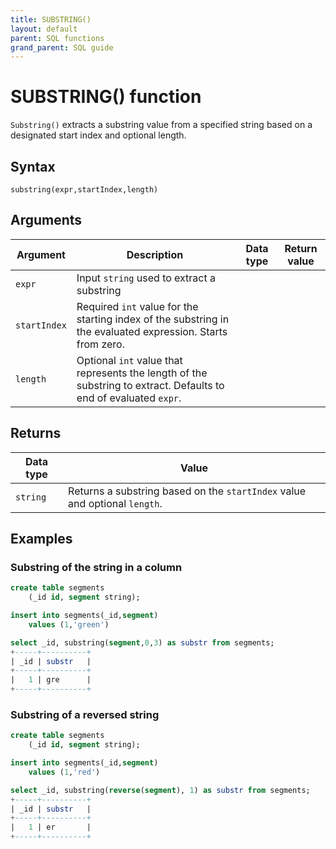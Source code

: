 ```yaml
---
title: SUBSTRING()
layout: default
parent: SQL functions
grand_parent: SQL guide
---
```


# SUBSTRING() function

`Substring()` extracts a substring value from a specified string based on a designated start index and optional length.

## Syntax

```
substring(expr,startIndex,length)
```

## Arguments

| Argument | Description | Data type | Return value |
|---|---|---|---|
| `expr` | Input `string` used to extract a substring |
| `startIndex` | Required `int` value for the starting index of the substring in the evaluated expression. Starts from zero. |
| `length` | Optional `int` value that represents the length of the substring to extract. Defaults to end of evaluated `expr`. |

## Returns

| Data type | Value |
|---|---|
| `string` | Returns a substring based on the `startIndex` value and optional `length`. |

## Examples

### Substring of the string in a column

```sql
create table segments
    (_id id, segment string);

insert into segments(_id,segment)
    values (1,'green')

select _id, substring(segment,0,3) as substr from segments;
+-----+----------+
| _id | substr   |
+-----+----------+
|   1 | gre      |
+-----+----------+
```

### Substring of a reversed string

```sql
create table segments
    (_id id, segment string);

insert into segments(_id,segment)
    values (1,'red')

select _id, substring(reverse(segment), 1) as substr from segments;
+-----+----------+
| _id | substr   |
+-----+----------+
|   1 | er       |
+-----+----------+
```
